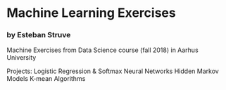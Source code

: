 # Machine Learning Exercises
### by Esteban Struve
Machine Exercises from Data Science course (fall 2018) in Aarhus University

Projects:
Logistic Regression & Softmax
Neural Networks
Hidden Markov Models
K-mean Algorithms
